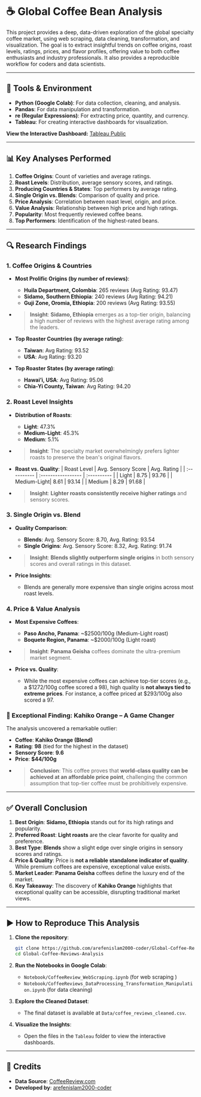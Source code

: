# ☕ Global Coffee Bean Analysis

This project provides a deep, data-driven exploration of the global specialty coffee market, using web scraping, data cleaning, transformation, and visualization. The goal is to extract insightful trends on coffee origins, roast levels, ratings, prices, and flavor profiles, offering value to both coffee enthusiasts and industry professionals. It also provides a reproducible workflow for coders and data scientists.

---

## 🔧 Tools & Environment

- **Python (Google Colab)**: For data collection, cleaning, and analysis.
- **Pandas**: For data manipulation and transformation.
- **re (Regular Expressions)**: For extracting price, quantity, and currency.
- **Tableau**: For creating interactive dashboards for visualization.

**View the Interactive Dashboard:** [Tableau Public](https://public.tableau.com/app/profile/arefen.islam/viz/Global_Coffee_Beans_Analysis/WhichOneisTheBestSingleOriginorBlendDashboard)

---

## 📊 Key Analyses Performed

1.  **Coffee Origins**: Count of varieties and average ratings.
2.  **Roast Levels**: Distribution, average sensory scores, and ratings.
3.  **Producing Countries & States**: Top performers by average rating.
4.  **Single Origin vs. Blends**: Comparison of quality and price.
5.  **Price Analysis**: Correlation between roast level, origin, and price.
6.  **Value Analysis**: Relationship between high price and high ratings.
7.  **Popularity**: Most frequently reviewed coffee beans.
8.  **Top Performers**: Identification of the highest-rated beans.

---

## 🔍 Research Findings

### 1. Coffee Origins & Countries

-   **Most Prolific Origins (by number of reviews)**:
    -   **Huila Department, Colombia**: 265 reviews (Avg Rating: 93.47)
    -   **Sidamo, Southern Ethiopia**: 240 reviews (Avg Rating: 94.21)
    -   **Guji Zone, Oromia, Ethiopia**: 200 reviews (Avg Rating: 93.55)
-   > **Insight**: **Sidamo, Ethiopia** emerges as a top-tier origin, balancing a high number of reviews with the highest average rating among the leaders.

-   **Top Roaster Countries (by average rating)**:
    -   **Taiwan**: Avg Rating: 93.52
    -   **USA**: Avg Rating: 93.20

-   **Top Roaster States (by average rating)**:
    -   **Hawai’i, USA**: Avg Rating: 95.06
    -   **Chia-Yi County, Taiwan**: Avg Rating: 94.20

### 2. Roast Level Insights

-   **Distribution of Roasts**:
    -   **Light**: 47.3%
    -   **Medium-Light**: 45.3%
    -   **Medium**: 5.1%
-   > **Insight**: The specialty market overwhelmingly prefers lighter roasts to preserve the bean's original flavors.

-   **Roast vs. Quality**:
    | Roast Level | Avg. Sensory Score | Avg. Rating |
    | :---------- | :----------------- | :---------- |
    | Light | 8.75 | 93.76 |
    | Medium-Light| 8.61 | 93.14 |
    | Medium | 8.29 | 91.68 |
-   > **Insight**: **Lighter roasts consistently receive higher ratings** and sensory scores.

### 3. Single Origin vs. Blend

-   **Quality Comparison**:
    -   **Blends**: Avg. Sensory Score: 8.70, Avg. Rating: 93.54
    -   **Single Origins**: Avg. Sensory Score: 8.32, Avg. Rating: 91.74
-   > **Insight**: **Blends slightly outperform single origins** in both sensory scores and overall ratings in this dataset.

-   **Price Insights**:
    -   Blends are generally more expensive than single origins across most roast levels.

### 4. Price & Value Analysis

-   **Most Expensive Coffees**:
    -   **Paso Ancho, Panama**: ~$2500/100g (Medium-Light roast)
    -   **Boquete Region, Panama**: ~$2000/100g (Light roast)
-   > **Insight**: **Panama Geisha** coffees dominate the ultra-premium market segment.

-   **Price vs. Quality**:
    -   While the most expensive coffees can achieve top-tier scores (e.g., a $1272/100g coffee scored a 98), high quality is **not always tied to extreme prices**. For instance, a coffee priced at $293/100g also scored a 97.

### 🌟 Exceptional Finding: Kahiko Orange – A Game Changer

The analysis uncovered a remarkable outlier:

-   **Coffee**: **Kahiko Orange (Blend)**
-   **Rating**: **98** (tied for the highest in the dataset)
-   **Sensory Score**: **9.6**
-   **Price**: **$44/100g**
-   > **Conclusion**: This coffee proves that **world-class quality can be achieved at an affordable price point**, challenging the common assumption that top-tier coffee must be prohibitively expensive.

---

## ✅ Overall Conclusion

1.  **Best Origin**: **Sidamo, Ethiopia** stands out for its high ratings and popularity.
2.  **Preferred Roast**: **Light roasts** are the clear favorite for quality and preference.
3.  **Best Type**: **Blends** show a slight edge over single origins in sensory scores and ratings.
4.  **Price & Quality**: Price is **not a reliable standalone indicator of quality**. While premium coffees are expensive, exceptional value exists.
5.  **Market Leader**: **Panama Geisha** coffees define the luxury end of the market.
6.  **Key Takeaway**: The discovery of **Kahiko Orange** highlights that exceptional quality can be accessible, disrupting traditional market views.

---

## ▶️ How to Reproduce This Analysis

1.  **Clone the repository**:
    ```bash
    git clone https://github.com/arefenislam2000-coder/Global-Coffee-Reviews-Analysis.git
    cd Global-Coffee-Reviews-Analysis
    ```

2.  **Run the Notebooks in Google Colab**:
    -   `Notebook/CoffeeReview_WebScraping.ipynb` (for web scraping )
    -   `Notebook/CoffeeReviews_DataProcessing_Transformation_Manipulation.ipynb` (for data cleaning)

3.  **Explore the Cleaned Dataset**:
    -   The final dataset is available at `Data/coffee_reviews_cleaned.csv`.

4.  **Visualize the Insights**:
    -   Open the files in the `Tableau` folder to view the interactive dashboards.

---

## 🙌 Credits

-   **Data Source**: [CoffeeReview.com](https://www.coffeereview.com/ )
-   **Developed by**: [arefenislam2000-coder](https://github.com/arefenislam2000-coder )
